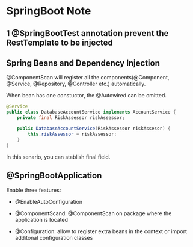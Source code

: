# SpringBoot Note

## 1 @SpringBootTest annotation prevent the RestTemplate to be injected

## Spring Beans and Dependency Injection

@ComponentScan will register all the components(@Component, @Service, @Repository, @Controller etc.) automatically.

When bean has one constuctor, the @Autowired can be omitted.

```java
@Service
public class DatabaseAccountService implements AccountService {
    private final RiskAssessor riskAssessor;

    public DatabaseAccountService(RiskAssessor riskAssesor) {
        this.riskAssessor = riskAssessor;
    }
}
```

In this senario, you can stablish final field.

## @SpringBootApplication

Enable three features:

* @EnableAutoConfiguration
  
* @ComponentScand: @ComponentScan on package where the application is located
  
* @Configuration: allow to register extra beans in the context or import additonal configuration classes


